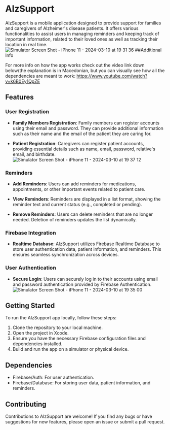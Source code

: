 # AlzSupport

AlzSupport is a mobile application designed to provide support for families and caregivers of Alzheimer's disease patients. It offers various functionalities to assist users in managing reminders and keeping track of important information, related to their loved ones as well as tracking their location in real time.
![Simulator Screen Shot - iPhone 11 - 2024-03-10 at 19 31 36](https://github.com/schrodingerisdead/AlzSupport/assets/63170223/b6dddd21-1bc4-4f55-a930-d1e9f703a9f6)
##Additional Info

For more info on how the app works check out the video link down below(the explanation is in Macedonian, but you can visually see how all the dependencies are meant to work: 
https://www.youtube.com/watch?v=k6B0Ey1QpZE

## Features

### User Registration

- **Family Members Registration**: Family members can register accounts using their email and password. They can provide additional information such as their name and the email of the patient they are caring for.

- **Patient Registration**: Caregivers can register patient accounts, providing essential details such as name, email, password, relative's email, and birthdate.
  ![Simulator Screen Shot - iPhone 11 - 2024-03-10 at 19 37 12](https://github.com/schrodingerisdead/AlzSupport/assets/63170223/eb2e9273-252c-4443-8daf-b31970f13b89)


### Reminders

- **Add Reminders**: Users can add reminders for medications, appointments, or other important events related to patient care.

- **View Reminders**: Reminders are displayed in a list format, showing the reminder text and current status (e.g., completed or pending).

- **Remove Reminders**: Users can delete reminders that are no longer needed. Deletion of reminders updates the list dynamically.

### Firebase Integration

- **Realtime Database**: AlzSupport utilizes Firebase Realtime Database to store user authentication data, patient information, and reminders. This ensures seamless synchronization across devices.

### User Authentication

- **Secure Login**: Users can securely log in to their accounts using email and password authentication provided by Firebase Authentication.
   ![Simulator Screen Shot - iPhone 11 - 2024-03-10 at 19 35 00](https://github.com/schrodingerisdead/AlzSupport/assets/63170223/e4aef1a1-4847-4774-8472-15e76bdf8c87)

## Getting Started

To run the AlzSupport app locally, follow these steps:

1. Clone the repository to your local machine.
2. Open the project in Xcode.
3. Ensure you have the necessary Firebase configuration files and dependencies installed.
4. Build and run the app on a simulator or physical device.

## Dependencies

- Firebase/Auth: For user authentication.
- Firebase/Database: For storing user data, patient information, and reminders.

## Contributing

Contributions to AlzSupport are welcome! If you find any bugs or have suggestions for new features, please open an issue or submit a pull request.

